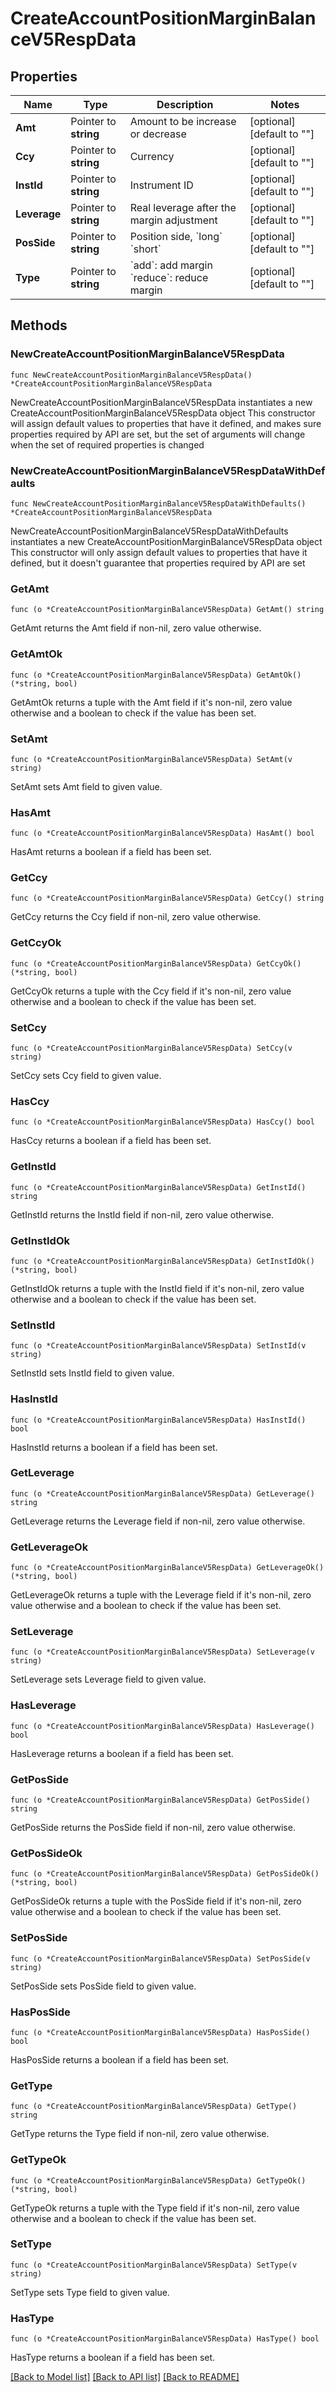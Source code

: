 # CreateAccountPositionMarginBalanceV5RespData

## Properties

Name | Type | Description | Notes
------------ | ------------- | ------------- | -------------
**Amt** | Pointer to **string** | Amount to be increase or decrease | [optional] [default to ""]
**Ccy** | Pointer to **string** | Currency | [optional] [default to ""]
**InstId** | Pointer to **string** | Instrument ID | [optional] [default to ""]
**Leverage** | Pointer to **string** | Real leverage after the margin adjustment | [optional] [default to ""]
**PosSide** | Pointer to **string** | Position side, &#x60;long&#x60;  &#x60;short&#x60; | [optional] [default to ""]
**Type** | Pointer to **string** | &#x60;add&#x60;: add margin  &#x60;reduce&#x60;: reduce margin | [optional] [default to ""]

## Methods

### NewCreateAccountPositionMarginBalanceV5RespData

`func NewCreateAccountPositionMarginBalanceV5RespData() *CreateAccountPositionMarginBalanceV5RespData`

NewCreateAccountPositionMarginBalanceV5RespData instantiates a new CreateAccountPositionMarginBalanceV5RespData object
This constructor will assign default values to properties that have it defined,
and makes sure properties required by API are set, but the set of arguments
will change when the set of required properties is changed

### NewCreateAccountPositionMarginBalanceV5RespDataWithDefaults

`func NewCreateAccountPositionMarginBalanceV5RespDataWithDefaults() *CreateAccountPositionMarginBalanceV5RespData`

NewCreateAccountPositionMarginBalanceV5RespDataWithDefaults instantiates a new CreateAccountPositionMarginBalanceV5RespData object
This constructor will only assign default values to properties that have it defined,
but it doesn't guarantee that properties required by API are set

### GetAmt

`func (o *CreateAccountPositionMarginBalanceV5RespData) GetAmt() string`

GetAmt returns the Amt field if non-nil, zero value otherwise.

### GetAmtOk

`func (o *CreateAccountPositionMarginBalanceV5RespData) GetAmtOk() (*string, bool)`

GetAmtOk returns a tuple with the Amt field if it's non-nil, zero value otherwise
and a boolean to check if the value has been set.

### SetAmt

`func (o *CreateAccountPositionMarginBalanceV5RespData) SetAmt(v string)`

SetAmt sets Amt field to given value.

### HasAmt

`func (o *CreateAccountPositionMarginBalanceV5RespData) HasAmt() bool`

HasAmt returns a boolean if a field has been set.

### GetCcy

`func (o *CreateAccountPositionMarginBalanceV5RespData) GetCcy() string`

GetCcy returns the Ccy field if non-nil, zero value otherwise.

### GetCcyOk

`func (o *CreateAccountPositionMarginBalanceV5RespData) GetCcyOk() (*string, bool)`

GetCcyOk returns a tuple with the Ccy field if it's non-nil, zero value otherwise
and a boolean to check if the value has been set.

### SetCcy

`func (o *CreateAccountPositionMarginBalanceV5RespData) SetCcy(v string)`

SetCcy sets Ccy field to given value.

### HasCcy

`func (o *CreateAccountPositionMarginBalanceV5RespData) HasCcy() bool`

HasCcy returns a boolean if a field has been set.

### GetInstId

`func (o *CreateAccountPositionMarginBalanceV5RespData) GetInstId() string`

GetInstId returns the InstId field if non-nil, zero value otherwise.

### GetInstIdOk

`func (o *CreateAccountPositionMarginBalanceV5RespData) GetInstIdOk() (*string, bool)`

GetInstIdOk returns a tuple with the InstId field if it's non-nil, zero value otherwise
and a boolean to check if the value has been set.

### SetInstId

`func (o *CreateAccountPositionMarginBalanceV5RespData) SetInstId(v string)`

SetInstId sets InstId field to given value.

### HasInstId

`func (o *CreateAccountPositionMarginBalanceV5RespData) HasInstId() bool`

HasInstId returns a boolean if a field has been set.

### GetLeverage

`func (o *CreateAccountPositionMarginBalanceV5RespData) GetLeverage() string`

GetLeverage returns the Leverage field if non-nil, zero value otherwise.

### GetLeverageOk

`func (o *CreateAccountPositionMarginBalanceV5RespData) GetLeverageOk() (*string, bool)`

GetLeverageOk returns a tuple with the Leverage field if it's non-nil, zero value otherwise
and a boolean to check if the value has been set.

### SetLeverage

`func (o *CreateAccountPositionMarginBalanceV5RespData) SetLeverage(v string)`

SetLeverage sets Leverage field to given value.

### HasLeverage

`func (o *CreateAccountPositionMarginBalanceV5RespData) HasLeverage() bool`

HasLeverage returns a boolean if a field has been set.

### GetPosSide

`func (o *CreateAccountPositionMarginBalanceV5RespData) GetPosSide() string`

GetPosSide returns the PosSide field if non-nil, zero value otherwise.

### GetPosSideOk

`func (o *CreateAccountPositionMarginBalanceV5RespData) GetPosSideOk() (*string, bool)`

GetPosSideOk returns a tuple with the PosSide field if it's non-nil, zero value otherwise
and a boolean to check if the value has been set.

### SetPosSide

`func (o *CreateAccountPositionMarginBalanceV5RespData) SetPosSide(v string)`

SetPosSide sets PosSide field to given value.

### HasPosSide

`func (o *CreateAccountPositionMarginBalanceV5RespData) HasPosSide() bool`

HasPosSide returns a boolean if a field has been set.

### GetType

`func (o *CreateAccountPositionMarginBalanceV5RespData) GetType() string`

GetType returns the Type field if non-nil, zero value otherwise.

### GetTypeOk

`func (o *CreateAccountPositionMarginBalanceV5RespData) GetTypeOk() (*string, bool)`

GetTypeOk returns a tuple with the Type field if it's non-nil, zero value otherwise
and a boolean to check if the value has been set.

### SetType

`func (o *CreateAccountPositionMarginBalanceV5RespData) SetType(v string)`

SetType sets Type field to given value.

### HasType

`func (o *CreateAccountPositionMarginBalanceV5RespData) HasType() bool`

HasType returns a boolean if a field has been set.


[[Back to Model list]](../README.md#documentation-for-models) [[Back to API list]](../README.md#documentation-for-api-endpoints) [[Back to README]](../README.md)


